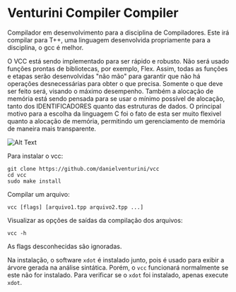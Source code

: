 # Venturini Compiler Compiler

Compilador em desenvolvimento para a disciplina de Compiladores. Este irá compilar para T++, uma linguagem desenvolvida propriamente para a disciplina, o gcc é melhor.

O VCC está sendo implementado para ser rápido e robusto. Não será usado funções prontas de bibliotecas, por exemplo, Flex. Assim, todas as funções e etapas serão desenvolvidas "não mão" para garantir que não há operações desnecessárias para obter o que precisa. Somente o que deve ser feito será, visando o máximo desempenho. Também a alocação de memória está sendo pensada para se usar o mínimo possível de alocação, tanto dos IDENTIFICADORES quanto das estruturas de dados. O principal motivo para a escolha da linguagem C foi o fato de esta ser muito flexivel quanto a alocação de memória, permitindo um gerenciamento de memória de maneira mais transparente.

![Alt Text](https://github.com/danielventurini/vcc/raw/master/syntactic/vcc.jpg)

Para instalar o vcc:

```
git clone https://github.com/danielventurini/vcc
cd vcc
sudo make install
```

Compilar um arquivo:
```
vcc [flags] [arquivo1.tpp arquivo2.tpp ...]
```
Visualizar as opções de saídas da compilação dos arquivos:
```
vcc -h
```
As flags desconhecidas são ignoradas.

Na instalação, o software ```xdot``` é instalado junto, pois é usado para exibir a árvore gerada na análise sintática. Porém, o ```vcc``` funcionará normalmente se este não for instalado. Para verificar se o ```xdot``` foi instalado, apenas execute ```xdot```.